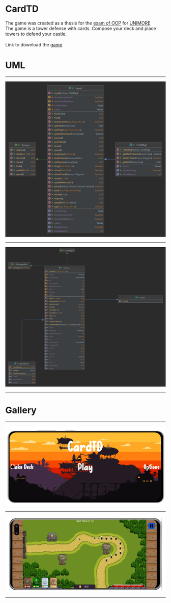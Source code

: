# CardTD
The game was created as a thesis for the [exam of OOP](https://github.com/nbicocchi/ooprogramming) for [UNIMORE](https://www.unimore.it/)
<br>The game is a tower defense with cards. Compose your deck and place towers to defend your castle.
<br><br>
Link to download the [game](https://github.com/CardTD/CardTD/releases/tag/Beta.1.0.0).

# UML
<hr>
<img src="https://github.com/CardTD/CardTD/blob/main/MockUp/FirstMap.png?raw=true">
<hr>
<img src="https://github.com/CardTD/CardTD/blob/main/MockUp/SpiritBoxer.png?raw=true">
<hr>

# Gallery
<hr>
<img src="https://github.com/CardTD/CardTD/blob/main/MockUp/flat-samsung-galaxy-s20-mockup.png?raw=true">
<hr>
<img src="https://github.com/CardTD/CardTD/blob/main/MockUp/galaxy-s10-mockup.png?raw=true">
<hr>
